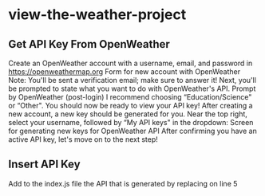 # view-the-weather-project

## Get API Key From OpenWeather

Create an OpenWeather account with a username, email, and password in https://openweathermap.org
Form for new account with OpenWeather
Note: You'll be sent a verification email; make sure to answer it!
Next, you'll be prompted to state what you want to do with OpenWeather's API.
Prompt by OpenWeather (post-login)
I recommend choosing “Education/Science" or “Other".
You should now be ready to view your API key! After creating a new account, a new key should be generated for you. Near the top right, select your username, followed by “My API keys" in the dropdown:
Screen for generating new keys for OpenWeather API
After confirming you have an active API key, let's move on to the next step!

## Insert API Key 

Add to the index.js file the API that is generated by replacing <API-KEY> on line 5